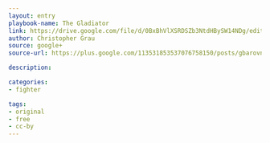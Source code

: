 ```yaml
---
layout: entry
playbook-name: The Gladiator
link: https://drive.google.com/file/d/0BxBhVlXSRDSZb3NtdHBySW14NDg/edit
author: Christopher Grau
source: google+
source-url: https://plus.google.com/113531853537076758150/posts/gbarovnS27E

description:

categories:
- fighter

tags:
- original
- free
- cc-by
---
```

